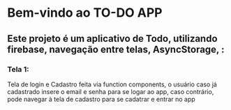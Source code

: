 # Bem-vindo ao TO-DO APP
## Este projeto é um aplicativo de Todo, utilizando firebase, navegação entre telas, AsyncStorage, :

### Tela 1:
Tela de login e Cadastro feita via function components, o usuário caso já cadastrado insere o email e senha 
para se logar ao app, caso contrário, pode navegar à tela de cadastro para se cadatrar e entrar no app 

